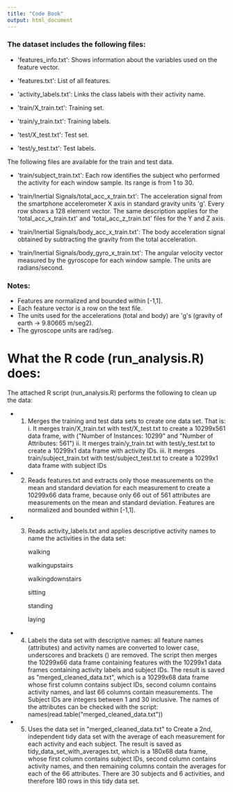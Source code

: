 ```yaml
---
title: "Code Book"
output: html_document
---
```


### The dataset includes the following files:

- 'features_info.txt': Shows information about the variables used on the feature vector.

- 'features.txt': List of all features.

- 'activity_labels.txt': Links the class labels with their activity name.

- 'train/X_train.txt': Training set.

- 'train/y_train.txt': Training labels.

- 'test/X_test.txt': Test set.

- 'test/y_test.txt': Test labels.

The following files are available for the train and test data. 

- 'train/subject_train.txt': Each row identifies the subject who performed the activity for each window sample. Its range is from 1 to 30. 

- 'train/Inertial Signals/total_acc_x_train.txt': The acceleration signal from the smartphone accelerometer X axis in standard gravity units 'g'. Every row shows a 128 element vector. The same description applies for the 'total_acc_x_train.txt' and 'total_acc_z_train.txt' files for the Y and Z axis. 

- 'train/Inertial Signals/body_acc_x_train.txt': The body acceleration signal obtained by subtracting the gravity from the total acceleration. 

- 'train/Inertial Signals/body_gyro_x_train.txt': The angular velocity vector measured by the gyroscope for each window sample. The units are radians/second. 

### Notes: 

- Features are normalized and bounded within [-1,1].
- Each feature vector is a row on the text file.
- The units used for the accelerations (total and body) are 'g's (gravity of earth -> 9.80665 m/seg2).
- The gyroscope units are rad/seg.

# What the R code (run_analysis.R) does:

The attached R script (run_analysis.R) performs the following to clean up the data:

* 1. Merges the training and test data sets to create one data set. That is: 
    i. It merges train/X_train.txt with test/X_test.txt to create a 10299x561 data frame, with ("Number of Instances: 10299" and "Number of Attributes: 561")
   ii. It merges train/y_train.txt with test/y_test.txt to create a 10299x1 data frame with activity IDs.
  iii. It merges train/subject_train.txt with test/subject_test.txt to create a  10299x1 data frame with subject IDs
   
* 2. Reads features.txt and extracts only those measurements on the mean and standard deviation for each measurement to create a 10299x66 data frame, because only 66 out of 561 attributes are measurements on the mean and standard deviation. Features are normalized and bounded within [-1,1].

* 3. Reads activity_labels.txt and applies descriptive activity names to name the activities in the data set:

       walking

       walkingupstairs

       walkingdownstairs

       sitting

       standing

       laying

* 4. Labels the data set with descriptive names: all feature names (attributes) and activity names are converted to lower case, underscores and brackets () are removed. The script then merges the 10299x66 data frame containing features with the 10299x1 data frames containing activity labels and subject IDs. The result is saved as "merged_cleaned_data.txt", which is a 10299x68 data frame whose first column contains subject IDs, second column contains activity names, and last 66 columns contain measurements. The Subject IDs are integers between 1 and 30 inclusive. The names of the attributes can be checked with the script: names(read.table("merged_cleaned_data.txt"))

* 5. Uses the data set in "merged_cleaned_data.txt" to Create a 2nd, independent tidy data set with the average of each measurement for each activity and each subject. The result is saved as tidy_data_set_with_averages.txt, which is a 180x68 data frame, whose first column contains subject IDs, second column contains activity names, and then remaining columns contain the averages for each of the 66 attributes. There are 30 subjects and 6 activities, and therefore 180 rows in this tidy data set.
